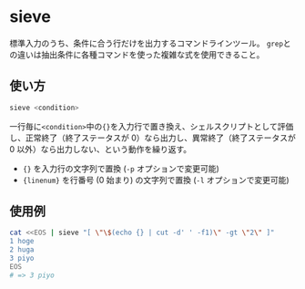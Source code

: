# sieve

標準入力のうち、条件に合う行だけを出力するコマンドラインツール。
`grep`との違いは抽出条件に各種コマンドを使った複雑な式を使用できること。


## 使い方

```sh
sieve <condition>
```

一行毎に`<condition>`中の`{}`を入力行で置き換え、シェルスクリプトとして評価し、正常終了（終了ステータスが 0）なら出力し、異常終了（終了ステータスが 0 以外）なら出力しない、という動作を繰り返す。

- `{}` を入力行の文字列で置換 (`-p` オプションで変更可能)
- `{linenum}` を行番号 (0 始まり) の文字列で置換 (`-l` オプションで変更可能)

## 使用例

```sh
cat <<EOS | sieve "[ \"\$(echo {} | cut -d' ' -f1)\" -gt \"2\" ]"
1 hoge
2 huga
3 piyo
EOS
# => 3 piyo
```
